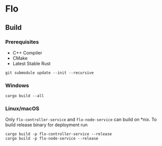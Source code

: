 # Flo

## Build

### Prerequisites

- C++ Compiler
- CMake
- Latest Stable Rust


```
git submodule update --init --recursive
```

### Windows

```
cargo build --all
```

### Linux/macOS

Only `flo-controller-service` and `flo-node-service` can build on *nix. 
To build release binary for deployment run
```
cargo build -p flo-controller-service --release
cargo build -p flo-node-service --release
```
